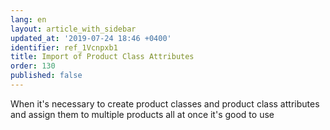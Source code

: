 ```yaml
---
lang: en
layout: article_with_sidebar
updated_at: '2019-07-24 18:46 +0400'
identifier: ref_1Vcnpxb1
title: Import of Product Class Attributes
order: 130
published: false
---
```

When it's necessary to create product classes and product class attributes and assign them to multiple products all at once it's good to use 
